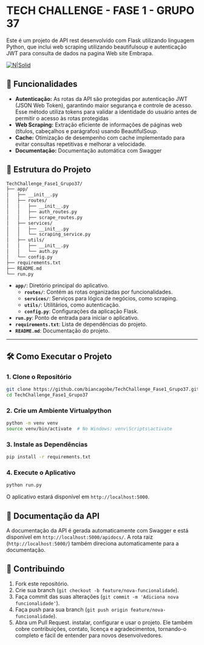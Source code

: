 # TECH CHALLENGE - FASE 1 - GRUPO 37

Este é um projeto de API rest desenvolvido com Flask utilizando linguagem Python, que inclui web scraping utilizando beautifulsoup e autenticação JWT para consulta de dados na pagina Web site Embrapa.

[![N|Solid](https://seeklogo.com/images/E/Embrapa-logo-3C71B11BFE-seeklogo.com.png)](http://vitibrasil.cnpuv.embrapa.br/index.php?opcao=opt_06)

## 🚀 Funcionalidades

- **Autenticação:** As rotas da API são protegidas por autenticação JWT (JSON Web Token), garantindo maior segurança e controle de acesso. Esse método utiliza tokens para validar a identidade do usuário antes de permitir o acesso às rotas protegidas
- **Web Scraping:** Extração eficiente de informações de páginas web (títulos, cabeçalhos e parágrafos) usando BeautifulSoup.
- **Cache:** Otimização de desempenho com cache implementado para evitar consultas repetitivas e melhorar a velocidade.
- **Documentação:** Documentação automática com Swagger

## 📁 Estrutura do Projeto

```bash
TechChallenge_Fase1_Grupo37/
├── app/
│   ├── __init__.py
│   ├── routes/
│   │   ├── __init__.py
│   │   ├── auth_routes.py
│   │   ├── scrape_routes.py
│   ├── services/
│   │   ├── __init__.py
│   │   └── scraping_service.py
│   ├── utils/
│   │   ├── __init__.py
│   │   └── auth.py
│   └── config.py
├── requirements.txt
├── README.md
└── run.py
```

- **`app/`**: Diretório principal do aplicativo.
  - **`routes/`**: Contém as rotas organizadas por funcionalidades.
  - **`services/`**: Serviços para lógica de negócios, como scraping.
  - **`utils/`**: Utilitários, como autenticação.
  - **`config.py`**: Configurações da aplicação Flask.
- **`run.py`**: Ponto de entrada para iniciar o aplicativo.
- **`requirements.txt`**: Lista de dependências do projeto.
- **`README.md`**: Documentação do projeto.
---

## 🛠️ Como Executar o Projeto

### 1. Clone o Repositório

```bash
git clone https://github.com/biancagobe/TechChallenge_Fase1_Grupo37.git
cd TechChallenge_Fase1_Grupo37
```

### 2. Crie um Ambiente Virtualpython

```bash
python -m venv venv
source venv/bin/activate  # No Windows: venv\Scripts\activate
```

### 3. Instale as Dependências

```bash
pip install -r requirements.txt
```

### 4. Execute o Aplicativo

```bash
python run.py
```

O aplicativo estará disponível em `http://localhost:5000`.

## 📖 Documentação da API

A documentação da API é gerada automaticamente com Swagger e está disponível em `http://localhost:5000/apidocs/`. A rota raiz (`http://localhost:5000/`) também direciona automaticamente para a documentação.

## 🤝 Contribuindo

1. Fork este repositório.
2. Crie sua branch (`git checkout -b feature/nova-funcionalidade`).
3. Faça commit das suas alterações (`git commit -m 'Adiciona nova funcionalidade'`).
4. Faça push para sua branch (`git push origin feature/nova-funcionalidade`).
5. Abra um Pull Request.
instalar, configurar e usar o projeto. Ele também cobre contribuições, contato, licença e agradecimentos, tornando-o completo e fácil de entender para novos desenvolvedores.
